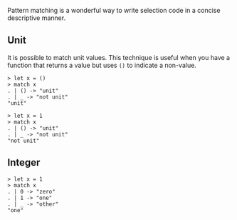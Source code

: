 Pattern matching is a wonderful way to write selection code in a concise descriptive manner.

## Unit

It is possible to match unit values.  This technique is useful when you have a function that returns a value but uses `()` to indicate a non-value.

```rebo-repl
> let x = ()
> match x
. | () -> "unit"
. | _ -> "not unit"
"unit"

> let x = 1
> match x
. | () -> "unit"
. | _ -> "not unit"
"not unit"
```

## Integer
```rebo-repl
> let x = 1
> match x
. | 0 -> "zero"
. | 1 -> "one"
. | _ -> "other"
"one"
```
